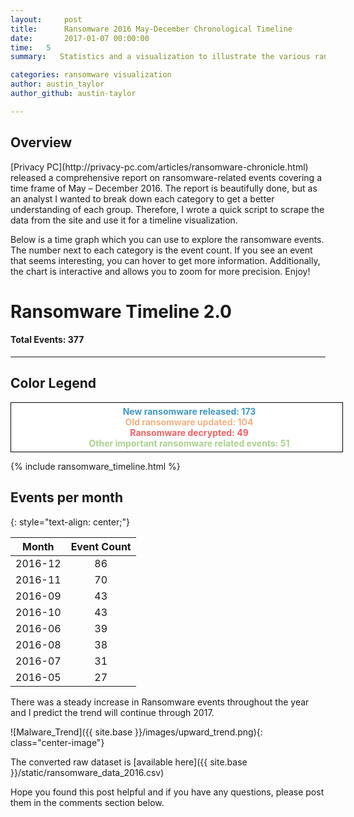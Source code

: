 ```yaml
---
layout:     post
title:      Ransomware 2016 May-December Chronological Timeline
date:       2017-01-07 00:00:00
time:   5
summary:   Statistics and a visualization to illustrate the various ransomware events for the last half of 2016.

categories: ransomware visualization
author: austin_taylor
author_github: austin-taylor

---
```


<style>
     dl
     {
         width: 500px;
         background: #fff;
         border: 1px solid #000;
         padding: 5px 15px;
         text-align:center;
         margin-left:auto;
         margin-right:auto;
      }

      dt, dd
      {
         /*display: inline;*/

      }


</style>

<h2>Overview</h2>
[Privacy PC](http://privacy-pc.com/articles/ransomware-chronicle.html) released a comprehensive report on ransomware-related events covering a time frame of May – December 2016. The report is beautifully done, but as an analyst I wanted to break down each category to get a better understanding of each group. Therefore, I wrote a quick script to scrape the data from the site and use it for a timeline visualization.

Below is a time graph which you can use to explore the ransomware events. The number next to each category is the event count. If you see an event that seems interesting, you can hover to get more information. Additionally, the chart is interactive and allows you to zoom for more precision. Enjoy!

<h1 class="center"> Ransomware Timeline 2.0</h1>
<h4 class="center">Total Events: 377</h4>
<hr>

<h2 class="center">Color Legend</h2>


<div id="legend" class="center">
<dl>
<dt class="eventblue"></dt>
<dd style="color: #4298c3;"><strong>New ransomware released: 173</strong></dd>
<dt class="eventorange"></dt>
<dd style="color: #f4b183;"><strong>Old ransomware updated: 104</strong></dd>
<dt class="eventred"></dt>
<dd style="color: #f06262;"><strong>Ransomware decrypted: 49</strong></dd>
<dt class="eventgreen"></dt>
<dd style="color: #a9d18e;"><strong>Other important ransomware related events: 51</strong></dd>
</dl>
</div>

{% include ransomware_timeline.html %}


Events per month
---
{: style="text-align: center;"}

| Month | Event Count |
|:-------------:|:-------------:|
|2016-12 |   86 |
|2016-11 |   70 |
|2016-09 |   43 |
|2016-10 |   43 |
|2016-06 |   39 |
|2016-08 |   38 |
|2016-07 |   31 |
|2016-05 |   27 |

There was a steady increase in Ransomware events throughout the year and I predict the trend will continue through 2017.

![Malware_Trend]({{ site.base }}/images/upward_trend.png){: class="center-image"}

The converted raw dataset is [available here]({{ site.base }}/static/ransomware_data_2016.csv)

Hope you found this post helpful and if you have any questions, please post them in the comments section below.







